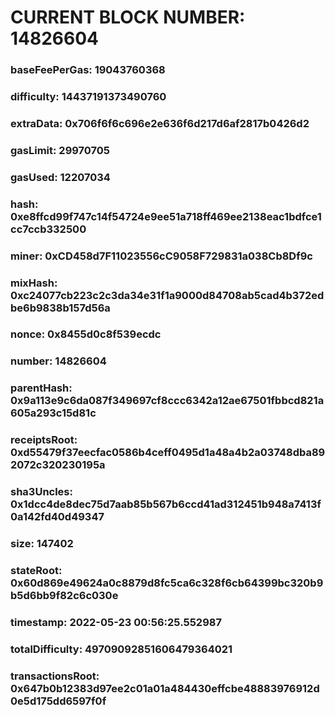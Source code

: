 # CURRENT BLOCK NUMBER: 14826604

### baseFeePerGas: 19043760368
### difficulty: 14437191373490760
### extraData: 0x706f6f6c696e2e636f6d217d6af2817b0426d2
### gasLimit: 29970705
### gasUsed: 12207034
### hash: 0xe8ffcd99f747c14f54724e9ee51a718ff469ee2138eac1bdfce1cc7ccb332500
### miner: 0xCD458d7F11023556cC9058F729831a038Cb8Df9c
### mixHash: 0xc24077cb223c2c3da34e31f1a9000d84708ab5cad4b372edbe6b9838b157d56a
### nonce: 0x8455d0c8f539ecdc
### number: 14826604
### parentHash: 0x9a113e9c6da087f349697cf8ccc6342a12ae67501fbbcd821a605a293c15d81c
### receiptsRoot: 0xd55479f37eecfac0586b4ceff0495d1a48a4b2a03748dba892072c320230195a
### sha3Uncles: 0x1dcc4de8dec75d7aab85b567b6ccd41ad312451b948a7413f0a142fd40d49347
### size: 147402
### stateRoot: 0x60d869e49624a0c8879d8fc5ca6c328f6cb64399bc320b9b5d6bb9f82c6c030e
### timestamp: 2022-05-23 00:56:25.552987
### totalDifficulty: 49709092851606479364021
### transactionsRoot: 0x647b0b12383d97ee2c01a01a484430effcbe48883976912d0e5d175dd6597f0f
